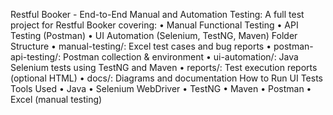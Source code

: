Restful Booker - End-to-End Manual and Automation Testing:
A full test project for Restful Booker covering:
• Manual Functional Testing
• API Testing (Postman)
• UI Automation (Selenium, TestNG, Maven)
Folder Structure
• manual-testing/: Excel test cases and bug reports
• postman-api-testing/: Postman collection & environment
• ui-automation/: Java Selenium tests using TestNG and Maven
• reports/: Test execution reports (optional HTML)
• docs/: Diagrams and documentation
How to Run UI Tests
Tools Used
• Java
• Selenium WebDriver
• TestNG
• Maven
• Postman
• Excel (manual testing)
